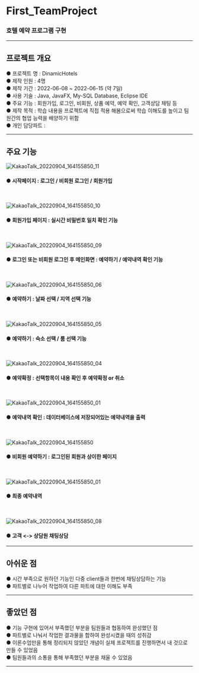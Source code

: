 # First_TeamProject
### 호텔 예약 프로그램 구현
<hr/>

## 프로젝트 개요
● 프로젝트 명 : DinamicHotels <br/>
● 제작 인원 : 4명 <br/>
● 제작 기간 : 2022-06-08 ~ 2022-06-15 (약 7일) <br/>
● 사용 기술 : Java, JavaFX, My-SQL Database, Eclipse IDE <br/>
● 주요 기능 : 회원가입, 로그인, 비회원, 상품 예약, 예약 확인, 고객상담 채팅 등 <br/>
● 제작 목적 : 학습 내용을 프로젝트에 직접 적용 해봄으로써 학습 이해도를 높이고 팀원간의 협업 능력을 배양하기 위함<br/>
● 개인 담당파트 :  <br/>
<hr/>

## 주요 기능

![KakaoTalk_20220904_164155850_11](https://user-images.githubusercontent.com/98449486/188303016-01e8ce35-4036-447d-80bb-e59d84d00b14.jpg) <br/>
#### ● 시작페이지 : 로그인 / 비회원 로그인 / 회원가입
<br/>

![KakaoTalk_20220904_164155850_10](https://user-images.githubusercontent.com/98449486/188303096-e05448f9-9fb0-4898-9b67-44139ac62896.jpg) <br/>
#### ● 회원가입 페이지 : 실시간 비밀번호 일치 확인 기능
<br/>

![KakaoTalk_20220904_164155850_09](https://user-images.githubusercontent.com/98449486/188303159-e8401fef-0471-4e10-81e4-f0895d73cd17.jpg) <br/>
#### ● 로그인 또는 비회원 로그인 후 메인화면 : 예약하기 / 예약내역 확인 기능
<br/>

![KakaoTalk_20220904_164155850_06](https://user-images.githubusercontent.com/98449486/188303182-c52c9ab8-edef-4f58-bd10-4e63a25c67a7.jpg) <br/>
#### ● 예약하기 : 날짜 선택 / 지역 선택 기능
<br/>

![KakaoTalk_20220904_164155850_05](https://user-images.githubusercontent.com/98449486/188303201-ae7557c3-c5d1-4022-acbb-24e992801181.jpg) <br/>
#### ● 예약하기 : 숙소 선택 / 룸 선택 기능
<br/>

![KakaoTalk_20220904_164155850_04](https://user-images.githubusercontent.com/98449486/188303231-beffb77b-b9f5-4dfd-b4b5-e45623b9aa67.jpg) <br/>
#### ● 예약확정 : 선택항목이 내용 확인 후 예약확정 or 취소 
<br/>

![KakaoTalk_20220904_164155850_01](https://user-images.githubusercontent.com/98449486/188303277-c936d623-911a-43af-b314-59f5b6df86d5.jpg) <br/>
#### ● 예약내역 확인 : 데이터베이스에 저장되어있는 예약내역을 출력
<br/>

![KakaoTalk_20220904_164155850](https://user-images.githubusercontent.com/98449486/188303315-fcc0feae-c3b3-4897-a9cc-1af3a6cdfea8.jpg) <br/>
#### ● 비회원 예약하기 : 로그인된 회원과 상이한 페이지
<br/>

![KakaoTalk_20220904_164155850_01](https://user-images.githubusercontent.com/98449486/188303350-673ebb71-ce75-49b6-9b85-d18bf79faa3f.jpg) <br/>
#### ● 최종 예약내역
<br/>

![KakaoTalk_20220904_164155850_08](https://user-images.githubusercontent.com/98449486/188303405-7f4e7e72-1f6f-433e-bfac-ed007d847a1e.jpg) <br/>
#### ● 고객 <-> 상담원 채팅상담
<hr/>

## 아쉬운 점
● 시간 부족으로 원하던 기능인 다중 client들과 한번에 채팅상담하는 기능 <br/>
● 파트별로 나누어 작업하여 다른 파트에 대한 이해도 부족 <br/>

<hr/>

## 좋았던 점
● 기능 구현에 있어서 부족했던 부분을 팀원들과 협동하여 완성했던 점 <br/>
● 파트별로 나눠서 작업한 결과물을 합하여 완성시켰을 때의 성취감 <br/>
● 이론수업만을 통해 정리되지 않았던 개념이 실제 프로젝트를 진행하면서 내 것으로 만들 수 있었음 <br/>
● 팀원들과의 소통을 통해 부족했던 부분을 채울 수 있었음 <br/>
<hr/>
